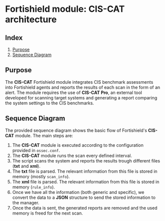 <!---
Copyright (C) 2015, Fortishield Inc.
Created by Fortishield, Inc. <info@wazuh.com>.
This program is free software; you can redistribute it and/or modify it under the terms of GPLv2
-->

# Fortishield module: CIS-CAT architecture
## Index
1. [Purpose](#purpose)
2. [Sequence Diagram](#sequence-diagram)

## Purpose
The **CIS-CAT** Fortishield module integrates CIS benchmark assessments into Fortishield agents and reports the results of each scan in the form of an alert. The module requires the use of **CIS-CAT Pro**, an external tool developed for scanning target systems and generating a report comparing the system settings to the CIS benchmarks.

## Sequence Diagram
The provided sequence diagram shows the basic flow of Fortishield's **CIS-CAT** module. The main steps are:

1. The **CIS-CAT** module is executed according to the configuration provided in `ossec.conf`.
2. The **CIS-CAT** module runs the scan every defined interval.
3. The script scans the system and reports the results trough different files (**txt** and **xml**).
4. The **txt** file is parsed. The relevant information from this file is stored in memory (mostly `scan_info`). 
5. The **xml** file is parsed. The relevant information from this file is stored in memory (`rule_info`).
6. Once we have all the information (both generic and specific), we convert the data to a **JSON** structure to send the stored information to the manager.
7. Once the data is sent, the generated reports are removed and the used memory is freed for the next scan.
